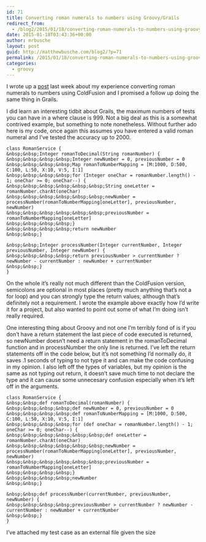 ```yaml
---
id: 71
title: Converting roman numerals to numbers using Groovy/Grails
redirect_from:
  - /blog2/2015/01/18/converting-roman-numerals-to-numbers-using-groovygrails/
date: 2015-01-18T03:43:36+00:00
author: mrbusche
layout: post
guid: http://matthewbusche.com/blog2/?p=71
permalink: /2015/01/18/converting-roman-numerals-to-numbers-using-groovygrails/
categories:
  - groovy
---
```

I wrote up a [post](http://matthewbusche.com/blog/index.cfm/2015/1/10/Converting-roman-numerals-to-numbers-using-ColdFusion) last week about my experience converting roman numerals to numbers using ColdFusion and I promised a follow up doing the same thing in Grails.

I did learn an interesting tidbit about Grails, the maximum numbers of tests you can have in a where clause is 999. Not a big deal as this is a somewhat contrived example, but something to note nonetheless. Without further ado here is my code, once again this assumes you have entered a valid roman numeral and I&#8217;ve tested the accuracy up to 2000.

    class RomanService {
    &nbsp;&nbsp;Integer romanToDecimal(String romanNumber) {
    &nbsp;&nbsp;&nbsp;&nbsp;Integer newNumber = 0, previousNumber = 0
    &nbsp;&nbsp;&nbsp;&nbsp;Map romanToNumberMapping = [M:1000, D:500, C:100, L:50, X:10, V:5, I:1]
    &nbsp;&nbsp;&nbsp;&nbsp;for (Integer oneChar = romanNumber.length() - 1; oneChar >= 0; oneChar--) {
    &nbsp;&nbsp;&nbsp;&nbsp;&nbsp;&nbsp;String oneLetter = romanNumber.charAt(oneChar)
    &nbsp;&nbsp;&nbsp;&nbsp;&nbsp;&nbsp;newNumber = processNumber(romanToNumberMapping[oneLetter], previousNumber, newNumber)
    &nbsp;&nbsp;&nbsp;&nbsp;&nbsp;&nbsp;previousNumber = romanToNumberMapping[oneLetter]
    &nbsp;&nbsp;&nbsp;&nbsp;}
    &nbsp;&nbsp;&nbsp;&nbsp;return newNumber
    &nbsp;&nbsp;}

    &nbsp;&nbsp;Integer processNumber(Integer currentNumber, Integer previousNumber, Integer newNumber) {
    &nbsp;&nbsp;&nbsp;&nbsp;return previousNumber > currentNumber ? newNumber - currentNumber : newNumber + currentNumber
    &nbsp;&nbsp;}
    }


On the whole it&#8217;s really not much different than the ColdFusion version, semicolons are optional in most places (pretty much anything that&#8217;s not a for loop) and you can strongly type the return values, although that&#8217;s definitely not a requirement. I wrote the example above exactly how I&#8217;d write it for a project, but also wanted to point out some of what I&#8217;m doing isn&#8217;t really required.

One interesting thing about Groovy and not one I&#8217;m terribly fond of is if you don&#8217;t have a return statement the last piece of code executed is returned, so newNumber doesn&#8217;t need a return statement in the romanToDecimal function and in processNumber the only line is returned. I&#8217;ve left the return statements off in the code below, but it&#8217;s not something I&#8217;d normally do, it saves .1 seconds of typing to not type it and can make the code confusing in my opinion. I also left off the types of variables, but my opinion is the same as not typing out return, it doesn&#8217;t save much time to not declare the type and it can cause some unnecesary confusion especially when it&#8217;s left off in the arguments.

    class RomanService {
    &nbsp;&nbsp;def romanToDecimal(romanNumber) {
    &nbsp;&nbsp;&nbsp;&nbsp;def newNumber = 0, previousNumber = 0
    &nbsp;&nbsp;&nbsp;&nbsp;def romanToNumberMapping = [M:1000, D:500, C:100, L:50, X:10, V:5, I:1]
    &nbsp;&nbsp;&nbsp;&nbsp;for (def oneChar = romanNumber.length() - 1; oneChar >= 0; oneChar--) {
    &nbsp;&nbsp;&nbsp;&nbsp;&nbsp;&nbsp;def oneLetter = romanNumber.charAt(oneChar)
    &nbsp;&nbsp;&nbsp;&nbsp;&nbsp;&nbsp;newNumber = processNumber(romanToNumberMapping[oneLetter], previousNumber, newNumber)
    &nbsp;&nbsp;&nbsp;&nbsp;&nbsp;&nbsp;previousNumber = romanToNumberMapping[oneLetter]
    &nbsp;&nbsp;&nbsp;&nbsp;}
    &nbsp;&nbsp;&nbsp;&nbsp;newNumber
    &nbsp;&nbsp;}

    &nbsp;&nbsp;def processNumber(currentNumber, previousNumber, newNumber) {
    &nbsp;&nbsp;&nbsp;&nbsp;previousNumber > currentNumber ? newNumber - currentNumber : newNumber + currentNumber
    &nbsp;&nbsp;}
    }


I&#8217;ve attached my test case as an external file given the size
